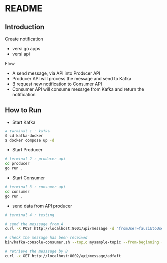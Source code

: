 # README

## Introduction
Create notification
- versi go apps
- versi api

Flow
- A send message, via API into Producer API
- Producer API will process the message and send to Kafka
- B request new notification to Consumer API
- Consumer API will consume message from Kafka and return the notification


## How to Run
- Start Kafka
```sh
# terminal 1 : kafka
$ cd kafka-docker
$ docker compose up -d
```

- Start Producer
```sh
# terminal 2 : producer api
cd producer
go run .
```

- Start Consumer
```sh
# terminal 3 : consumer api
cd consumer
go run .
```

- send data from API
producer
```sh
# terminal 4 : testing

# send the messsage from A
curl -X POST http://localhost:8001/api/message -d "fromUser=fauzi&toUser=adfaft&message=testing for notification"

# check the message has been received
bin/kafka-console-consumer.sh --topic mysample-topic --from-beginning --bootstrap-server localhost:9092

# retrieve the messsage by B
curl -x GET http://localhost:8002/api/message/adfaft
```


